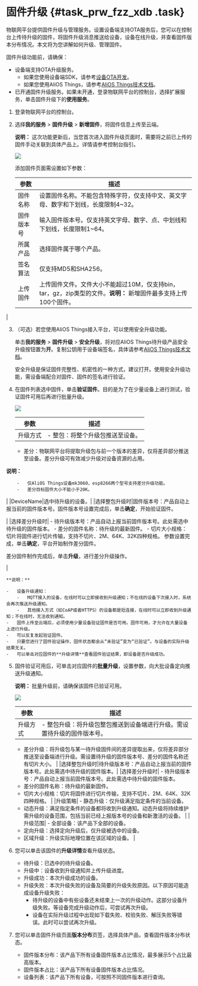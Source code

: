 # 固件升级 {#task_prw_fzz_xdb .task}

物联网平台提供固件升级与管理服务。设置设备端支持OTA服务后，您可以在控制台上传待升级的固件，将固件升级消息推送给设备，设备在线升级，并查看固件版本分布情况。本文将为您讲解如何升级、管理固件。

固件升级功能前，请确保：

-   设备端支持OTA升级服务。
    -   如果您使用设备端SDK，请参考[设备OTA开发](../../../../cn.zh-CN/设备端开发指南/设备OTA开发.md#)。
    -   如果您使用AliOS Things，请参考[AliOS Things技术文档](https://github.com/alibaba/AliOS-Things/wiki/OTA-Tutorial)。
-   已开通固件升级服务。如果未开通，登录物联网平台的控制台，选择扩展服务，单击固件升级下的**使用服务**。

1.  登录物联网平台的控制台。 
2.  选择**我的服务** \> **固件升级** \> **新增固件**，将固件信息上传至云端。 

    **说明：** 这次功能更新后，当您首次进入固件升级页面时，需要将之前已上传的固件手动关联到具体产品上。详情请参考控制台指引。

    ![](http://static-aliyun-doc.oss-cn-hangzhou.aliyuncs.com/assets/img/7553/15439307343946_zh-CN.png)

    添加固件页面需设置如下参数：

    |参数|描述|
    |--|--|
    |固件名称|设置固件名称。不能包含特殊字符，仅支持中文、英文字母、数字和下划线，长度限制4~32。|
    |固件版本号|输入固件版本号。仅支持英文字母、数字、点、中划线和下划线，长度限制1~64。|
    |所属产品|选择固件属于哪个产品。|
    |签名算法|仅支持MD5和SHA256。|
    |上传固件|上传固件文件。文件大小不能超过10M，仅支持bin，tar，gz，zip类型的文件。**说明：** 新增固件最多支持上传100个固件。

|

3.  （可选）若您使用AliOS Things接入平台，可以使用安全升级功能。 

    单击**我的服务** \> **固件升级** \> **安全升级**，将对应AliOS Things待升级产品安全升级按钮置为**开**。复制公钥用于设备端签名，具体请参考[AliOS Things技术文档](https://github.com/alibaba/AliOS-Things/wiki/OTA-Tutorial)。

    安全升级是保证固件完整性、机密性的一种方式，建议打开。使用安全升级功能，需设备端配合对固件、固件的签名进行验证。

4.  在固件列表选中固件，单击**验证固件**。目的是为了在少量设备上进行测试，验证固件可用后再进行批量升级。 

    ![](http://static-aliyun-doc.oss-cn-hangzhou.aliyuncs.com/assets/img/7553/154393073410898_zh-CN.png)

    |参数|描述|
    |--|--|
    |升级方式|     -   整包：将整个升级包推送至设备。
    -   差分：物联网平台将提取升级包与前一个版本的差异，仅将差异部分推送至设备。差分升级可有效减少升级对设备资源的占用。

**说明：** 

        -   仅AliOS Things设备mk3060，esp8266两个型号支持差分升级功能。
        -   差分目标固件大小不能小于20K。
 |
    |DeviceName|选中待升级的设备。|
    |选择整包升级时|固件版本号：产品自动上报当前的固件版本号。固件版本号设置完成后，单击**确定**，开始验证固件。

|
    |选择差分升级时|     -   待升级版本号：产品自动上报当前固件版本号。此处需选中待升级的固件版本。
    -   差分的固件名称：待升级的最新固件。
    -   切片大小规格：切片将固件进行切片传输，支持不切片、2M、64K、32K四种规格。
 参数设置完成，单击**确定**，平台开始制作差分固件。

 差分固件制作完成后，单击**升级**，进行差分升级操作。

 |

    **说明：** 

    -   设备升级通知：
        -   MQTT接入的设备，在线时可以立即接收到升级通知；不在线的设备下次接入时，系统会再次推送升级通知。
        -   其他接入方式（如CoAP或者HTTPS）的设备都是短连接，在线时可以立即收到升级通知；不在线时，无法收到通知。
    -   固件上传至云端后，必须使用少量设备验证固件是否可用。固件可用，才允许在大量设备上进行升级。
    -   可以反复发起验证固件。
    -   只要您进行了固件验证操作，固件状态都会从“未验证”变为“已验证”。与设备的实际升级结果无关。
    -   可以单击对应固件的**升级详情**查看固件验证结果，即设备是否升级成功。
5.  固件验证可用后，可单击对应固件的**批量升级**，设置参数，向大批设备定向推送升级通知。 

    **说明：** 批量升级前，请确保该固件已验证可用。

    ![](http://static-aliyun-doc.oss-cn-hangzhou.aliyuncs.com/assets/img/7553/154393073410902_zh-CN.png)

    |参数|描述|
    |--|--|
    |升级方式|     -   整包升级：将升级包整包推送到设备端进行升级。需设置待升级的固件版本号。
    -   差分升级：将升级包与某一待升级固件间的差异提取出来，仅将差异部分推送至设备端进行升级。需设置待升级的固件版本号、差分的固件名称还有切片大小。
 |
    |选择整包升级时|待升级版本号：产品自动上报当前的固件版本号。此处需选中待升级的固件版本。|
    |选择差分升级时|     -   待升级版本号：产品自动上报当前固件版本号。此处需选中待升级的固件版本。
    -   差分的固件名称：待升级的最新固件。
    -   切片大小规格：切片将固件进行切片传输，支持不切片、2M、64K、32K四种规格。
 |
    |升级策略|     -   静态升级：仅升级满足指定条件的当前设备。
    -   动态升级：满足指定条件的设备都将收到升级通知。动态升级将持续维护需升级的设备范围，包括当前已经上报版本号的设备和新激活的设备。
 |
    |升级范围|     -   全部设备：该产品下全部的设备。
    -   定向升级：选择定向升级后，仅升级被选中的设备。
    -   区域升级：升级实际地理位置在该区域的设备。
 |

6.  您可以单击该固件的**升级详情**查看升级状态。 
    -   待升级：已选中的待升级设备。
    -   升级中：设备收到升级通知并上传升级进度。
    -   升级成功：本次升级成功的设备。
    -   升级失败：本次升级失败的设备及简要的升级失败原因。以下原因可能造成设备升级失败：
        -   待升级的设备中有些设备还未结束上一次的升级动作。这部分设备升级失败。等设备完成升级动作后，可尝试再次升级。
        -   设备在实际升级过程中出现如下载失败、校验失败、解压失败等错误。此时可以尝试再次升级。
7.  您可以单击固件升级页面**版本分布**页签，选择具体产品，查看固件版本分布状态。 
    -   固件版本分布：该产品下所有设备固件版本占比情况，最多展示5个占比最高版本。
    -   固件版本占比：该产品下所有设备固件版本占比情况。
    -   设备列表：该产品下所有设备，可按照不同固件版本进行查询。

